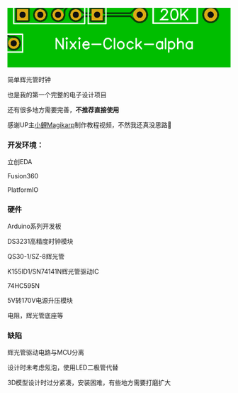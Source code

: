 ![1](./1.png)

简单辉光管时钟

也是我的第一个完整的电子设计项目

还有很多地方需要完善，**不推荐直接使用**

感谢UP主[小鲤Magikarp](https://space.bilibili.com/196915)制作教程视频，不然我还真没思路🤣



### 开发环境：

立创EDA

Fusion360

PlatformIO



### 硬件

Arduino系列开发板

DS3231高精度时钟模块

QS30-1/SZ-8辉光管

K155ID1/SN74141N辉光管驱动IC

74HC595N

5V转170V电源升压模块

电阻，辉光管底座等



### 缺陷

辉光管驱动电路与MCU分离

设计时未考虑氖泡，使用LED二极管代替

3D模型设计时过分紧凑，安装困难，有些地方需要打磨扩大

















